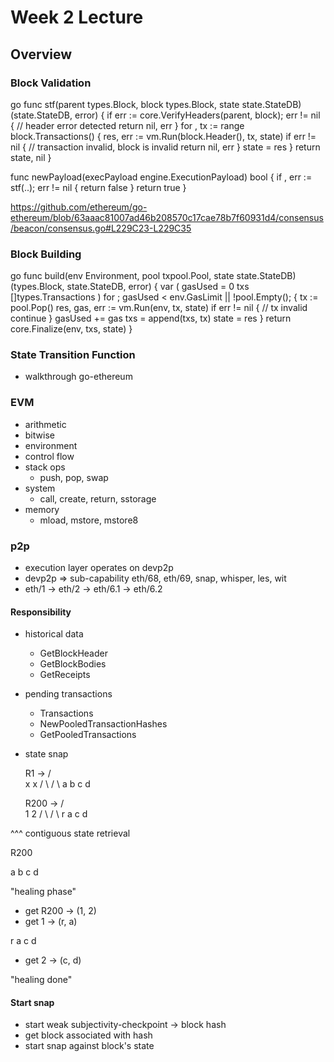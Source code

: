 # Week 2 Lecture

## Overview

### Block Validation

go
func stf(parent types.Block, block types.Block, state state.StateDB) (state.StateDB, error) {
    if err := core.VerifyHeaders(parent, block); err != nil {
            // header error detected
            return nil, err
    }
    for , tx := range block.Transactions() {
        res, err := vm.Run(block.Header(), tx, state)
        if err != nil {
                // transaction invalid, block is invalid
                return nil, err
        }
        state = res
    }
    return state, nil
}

func newPayload(execPayload engine.ExecutionPayload) bool {
    if , err := stf(..); err != nil {
        return false
    }
    return true
}

https://github.com/ethereum/go-ethereum/blob/63aaac81007ad46b208570c17cae78b7f60931d4/consensus/beacon/consensus.go#L229C23-L229C35

### Block Building

go
func build(env Environment, pool txpool.Pool, state state.StateDB) (types.Block, state.StateDB, error) {
    var (
        gasUsed = 0
        txs []types.Transactions
    )
    for ; gasUsed < env.GasLimit || !pool.Empty(); {
        tx := pool.Pop()
        res, gas, err := vm.Run(env, tx, state)
        if err != nil {
            // tx invalid
            continue
        }
        gasUsed += gas
        txs = append(txs, tx)
        state = res
    }
    return core.Finalize(env, txs, state)
}

### State Transition Function
* walkthrough go-ethereum

### EVM

* arithmetic
* bitwise
* environment
* control flow
* stack ops
    * push, pop, swap
* system
    * call, create, return, sstorage
* memory
    * mload, mstore, mstore8

### p2p

* execution layer operates on devp2p
* devp2p => sub-capability eth/68, eth/69, snap, whisper, les, wit
* eth/1 -> eth/2 -> eth/6.1 -> eth/6.2 

#### Responsibility

* historical data
    * GetBlockHeader
    * GetBlockBodies
    * GetReceipts
* pending transactions
    * Transactions
    * NewPooledTransactionHashes
    * GetPooledTransactions
* state
    snap

    R1      -> 
   / \
  x   x
 / \ / \ 
a  b c  d

    R200      -> 
   / \
  1   2
 / \ / \ 
r  a c  d

^^^ contiguous state retrieval

R200

a b c d


"healing phase"

* get R200 -> (1, 2)
* get 1 -> (r, a)

r a c d

* get 2 -> (c, d)

"healing done"


#### Start snap

* start weak subjectivity-checkpoint -> block hash
* get block associated with hash
* start snap against block's state
